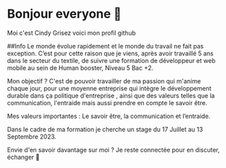 # Bonjour everyone 👋  
Moi c'est Cindy Grisez voici mon profil github 

##Info 
Le monde évolue rapidement et le monde du travail ne fait pas exception.
C’est pour cette raison que je viens, après avoir travaillé 5 ans dans le secteur du textile, de suivre une formation de développeur et web mobile au sein de Human booster, Niveau 5 Bac +2. 

Mon objectif ? C'est de pouvoir travailler de ma passion qui m'anime chaque jour, pour une moyenne entreprise qui intègre le développement durable dans ça politique d'entreprise , ainsi que des valeurs telles que la communication, l'entraide mais aussi prendre en compte le savoir être. 

Mes valeurs importantes : Le savoir être, la communication et l’entraide.

Dans le cadre de ma formation je cherche un stage du 17 Juillet au 13 Septembre 2023. 

Envie d'en savoir davantage sur moi ? Je reste connectée pour en discuter, échanger 🙂

